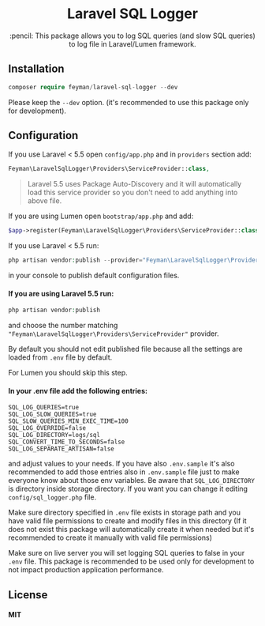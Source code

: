 <h1 align="center"> Laravel SQL Logger </h1>

<p align="center">:pencil: This package allows you to log SQL queries (and slow SQL queries) to log file in Laravel/Lumen framework.</p>

## Installation

```php   
composer require feyman/laravel-sql-logger --dev
```
   
Please keep the `--dev` option. (it's recommended to use this package only for development). 

## Configuration

If you use Laravel < 5.5 open `config/app.php` and in `providers` section add:
 
```php
Feyman\LaravelSqlLogger\Providers\ServiceProvider::class,
```
    
> Laravel 5.5 uses Package Auto-Discovery and it will automatically load this service provider so you don't need to add anything into above file.
    
If you are using Lumen open `bootstrap/app.php` and add:
    
```php
$app->register(Feyman\LaravelSqlLogger\Providers\ServiceProvider::class);
```
    
If you use Laravel < 5.5 run:
    
```php
php artisan vendor:publish --provider="Feyman\LaravelSqlLogger\Providers\ServiceProvider"
```
    
in your console to publish default configuration files.
    
#### If you are using Laravel 5.5 run:
    
```php
php artisan vendor:publish
```
    
and choose the number matching `"Feyman\LaravelSqlLogger\Providers\ServiceProvider"` provider.

By default you should not edit published file because all the settings are loaded from `.env` file by default.

For Lumen you should skip this step. 
        
#### In your .env file add the following entries:

```
SQL_LOG_QUERIES=true
SQL_LOG_SLOW_QUERIES=true
SQL_SLOW_QUERIES_MIN_EXEC_TIME=100
SQL_LOG_OVERRIDE=false
SQL_LOG_DIRECTORY=logs/sql
SQL_CONVERT_TIME_TO_SECONDS=false
SQL_LOG_SEPARATE_ARTISAN=false
```
    
and adjust values to your needs. If you have also `.env.sample` it's also recommended to add those entries also in `.env.sample` file just to make everyone know about those env variables. Be aware that `SQL_LOG_DIRECTORY` is directory inside storage directory. If you want you can change it editing `config/sql_logger.php` file.
    
Make sure directory specified in `.env` file exists in storage path and you have valid file permissions to create and modify files in this directory (If it does not exist this package will automatically create it when needed but it's recommended to create it manually with valid file permissions)

Make sure on live server you will set logging SQL queries to false in your `.env` file. This package is recommended to be used only for development to not impact production application performance. 

## License
#### MIT